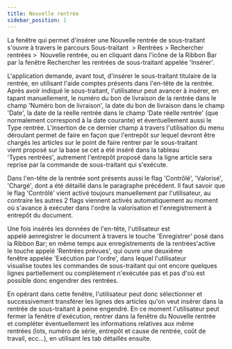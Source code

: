 ```yaml
---
title: Nouvelle rentrée
sidebar_position: 1
---
```


La fenêtre qui permet d'insérer une Nouvelle rentrée de sous-traitant s'ouvre à travers le parcours Sous-traitant  > Rentrées > Rechercher rentrées  >  Nouvelle rentrée, ou en cliquant dans l'icône de la Ribbon Bar par la fenêtre Rechercher les rentrées de sous-traitant appelée 'Insérer'.

L'application demande, avant tout, d'insérer le sous-traitant titulaire de la rentrée, en utilisant l'aide comptes présents dans l'en-tête de la rentrée. Après avoir indiqué le sous-traitant, l'utilisateur peut avancer à insérer, en tapant manuellement, le numéro du bon de livraison de la rentrée dans le champ 'Numéro bon de livraison', la date du bon de livraison dans le champ 'Date', la date de la réelle rentrée dans le champ 'Date réelle rentrée' (que normalement correspond à la date courante) et éventuellement aussi le Type rentrée. L'insertion de ce dernier champ à travers l'utilisation du menu déroulant permet de faire en façon que l'entrepôt sur lequel devront être chargés les articles sur le point de faire rentrer par le sous-traitant vient proposé sur la base se cet a été inséré dans la tableau 'Types rentrées', autrement l'entrepôt proposé dans la ligne article sera reprise par la commande de sous-traitant qui s'exécute.

Dans l'en-tête de la rentrée sont présents aussi le flag 'Contrôlé', 'Valorisé', 'Chargé', dont a été détaillé dans le paragraphe précédent. Il faut savoir que le flag 'Contrôlé' vient activé toujours manuellement par l'utilisateur, au contraire les autres 2 flags viennent activés automatiquement au moment où s'avance à exécuter dans l'ordre la valorisation et l'enregistrement à entrepôt du document.

Une fois insérés les données de l'en-tête, l'utilisateur est appelé aenregistrer le document à travers le touche 'Enregistrer' posé dans la Ribbon Bar; en même temps aux enregistrements de la rentrées'active le touche appelé 'Rentrées prévues', qui ouvre une deuxième fenêtre appelée 'Exécution par l'ordre', dans lequel l'utilisateur visualise toutes les commandes de sous-traitant qui ont encore quelques lignes partiellement ou complètement n'exécutée pas et pas d'où est possible donc engendrer des rentrées.

En opérant dans cette fenêtre, l'utilisateur peut donc sélectionner et successivement transférer les lignes des articles qu'on veut insérer dans la rentrée de sous-traitant à peine engendré. En ce moment l'utilisateur peut fermer la fenêtre d'exécution, rentrer dans la fenêtre du Nouvelle rentrée et compléter éventuellement les informations relatives aux même rentrées (lots, numéro de série, entrepôt et cause de rentrée, coût de travail, ecc...), en utilisant les tab détaillés ensuite.






